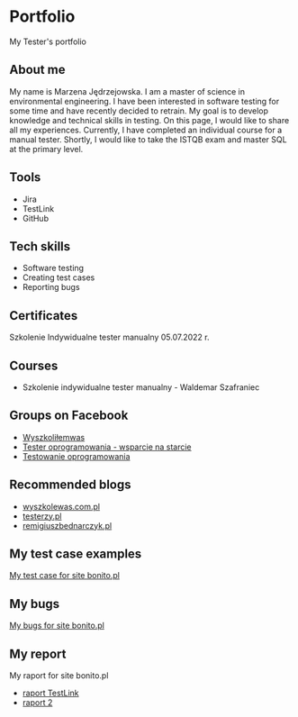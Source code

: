 # Portfolio
My Tester's portfolio
## About me 
My name is Marzena Jędrzejowska. I am a master of science in environmental engineering. I have been interested in software testing for some time and have recently decided to retrain. My goal is to develop knowledge and technical skills in testing. On this page, I would like to share all my experiences. Currently, I have completed an individual course for a manual tester. Shortly, I would like to take the ISTQB exam and master SQL at the primary level.  
## Tools
* Jira
* TestLink
* GitHub
## Tech skills
* Software testing
* Creating test cases
* Reporting bugs
## Certificates
Szkolenie Indywidualne tester manualny 05.07.2022 r.
## Courses
* Szkolenie indywidualne tester manualny - Waldemar Szafraniec
## Groups on Facebook
* [Wyszkoliłemwas](https://www.facebook.com/groups/3211016828915031)
* [Tester oprogramowania - wsparcie na starcie](https://www.facebook.com/groups/testeroprogramowania/?multi_permalinks=1424258701408223)
* [Testowanie oprogramowania](https://www.facebook.com/groups/TestowanieOprogramowania/)
## Recommended blogs
* [wyszkolewas.com.pl](https://www.wyszkolewas.com.pl/sitemap-index.xml)
* [testerzy.pl](https://testerzy.pl/)
* [remigiuszbednarczyk.pl](https://remigiuszbednarczyk.pl/)
## My test case examples
[My test case for site bonito.pl](https://drive.google.com/file/d/1qq9IpHSwTrDuJWA1FP-XvQ9g71LqaHIf/view?usp=sharing)
## My bugs
[My bugs for site bonito.pl](https://drive.google.com/drive/folders/14bUMobURZSSNnIjockgX9-zRgeHK6tm0?usp=sharing)
## My report
My raport for site bonito.pl
* [raport TestLink](https://docs.google.com/document/d/19xQzNZ7AXwOUE0_0xeZHD14PgH_we6wX/edit?usp=sharing&ouid=111211473740711748535&rtpof=true&sd=true)
* [raport 2](https://docs.google.com/spreadsheets/d/1CsH1qSi6WiMKygxZfMoIEUeZFBU5guum/edit?usp=sharing&ouid=111211473740711748535&rtpof=true&sd=true)
